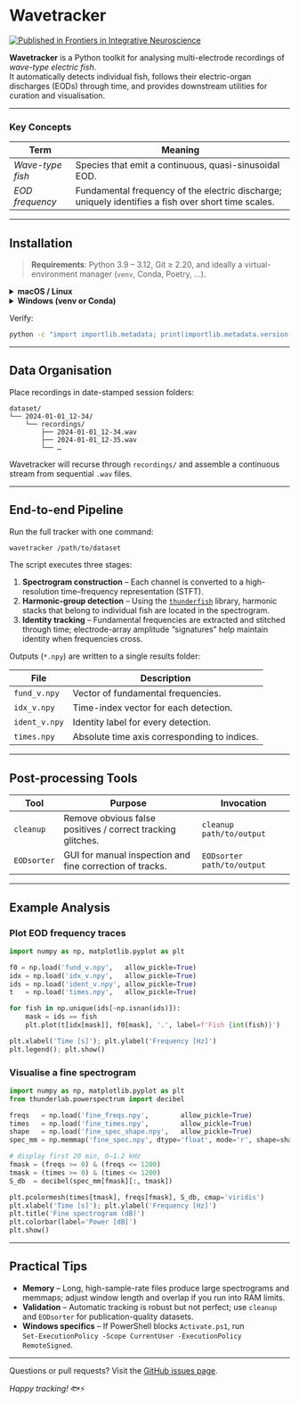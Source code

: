 # Wavetracker

[![Published in Frontiers in Integrative Neuroscience](https://img.shields.io/badge/Published%20in-Frontiers%20in%20Integrative%20Neuroscience-blue?style=for-the-badge)](https://www.frontiersin.org/articles/10.3389/fnint.2022.965211/full)

**Wavetracker** is a Python toolkit for analysing multi-electrode recordings of *wave-type electric fish*.  
It automatically detects individual fish, follows their electric-organ discharges (EODs) through time, and provides downstream utilities for curation and visualisation.  

---

### Key Concepts

| Term | Meaning |
|------|---------|
| *Wave-type fish* | Species that emit a continuous, quasi-sinusoidal EOD. |
| *EOD frequency* | Fundamental frequency of the electric discharge; uniquely identifies a fish over short time scales. |

---

## Installation

> **Requirements**: Python 3.9 – 3.12, Git ≥ 2.20, and ideally a virtual-environment manager (`venv`, Conda, Poetry, …).

<details>
<summary><strong>macOS / Linux</strong></summary>

```bash
# clone the development branch
git clone -b dev https://github.com/weygoldt/wavetracker.git
cd wavetracker

# (recommended) create & activate venv
python -m venv wavetracker_env
source wavetracker_env/bin/activate

# editable install
pip install -e .
```
</details>

<details>
<summary><strong>Windows (venv or Conda)</strong></summary>

```powershell
git clone -b dev https://github.com/weygoldt/wavetracker.git
cd wavetracker

# ---- venv ----
python -m venv wavetracker_env
.\wavetracker_env\Scripts\Activate.ps1
pip install -e .

# ---- or Conda ----
conda create -n wavetracker python=3.11
conda activate wavetracker
pip install -e .
```
</details>

Verify:

```bash
python -c "import importlib.metadata; print(importlib.metadata.version('wavetracker'))"
```

---

## Data Organisation

Place recordings in date-stamped session folders:

```
dataset/
└── 2024-01-01_12-34/
    └── recordings/
        ├── 2024-01-01_12-34.wav
        ├── 2024-01-01_12-35.wav
        └── …
```

Wavetracker will recurse through `recordings/` and assemble a continuous stream from sequential `.wav` files.

---

## End-to-end Pipeline

Run the full tracker with one command:

```bash
wavetracker /path/to/dataset
```

The script executes three stages:

1. **Spectrogram construction** – Each channel is converted to a high-resolution time–frequency representation (STFT).  
2. **Harmonic-group detection** – Using the [`thunderfish`](https://github.com/bendalab/thunderfish) library, harmonic stacks that belong to individual fish are located in the spectrogram.  
3. **Identity tracking** – Fundamental frequencies are extracted and stitched through time; electrode-array amplitude “signatures” help maintain identity when frequencies cross.

Outputs (`*.npy`) are written to a single results folder:

| File | Description |
|------|-------------|
| `fund_v.npy` | Vector of fundamental frequencies. |
| `idx_v.npy`  | Time-index vector for each detection. |
| `ident_v.npy`| Identity label for every detection. |
| `times.npy`  | Absolute time axis corresponding to indices. |

---

## Post-processing Tools

| Tool | Purpose | Invocation |
|------|---------|------------|
| `cleanup`   | Remove obvious false positives / correct tracking glitches. | `cleanup  path/to/output` |
| `EODsorter` | GUI for manual inspection and fine correction of tracks.   | `EODsorter path/to/output` |

---

## Example Analysis

### Plot EOD frequency traces

```python
import numpy as np, matplotlib.pyplot as plt

f0 = np.load('fund_v.npy',   allow_pickle=True)
idx = np.load('idx_v.npy',   allow_pickle=True)
ids = np.load('ident_v.npy', allow_pickle=True)
t   = np.load('times.npy',   allow_pickle=True)

for fish in np.unique(ids[~np.isnan(ids)]):
    mask = ids == fish
    plt.plot(t[idx[mask]], f0[mask], '.', label=f'Fish {int(fish)}')

plt.xlabel('Time [s]'); plt.ylabel('Frequency [Hz]')
plt.legend(); plt.show()
```

### Visualise a fine spectrogram

```python
import numpy as np, matplotlib.pyplot as plt
from thunderlab.powerspectrum import decibel

freqs   = np.load('fine_freqs.npy',        allow_pickle=True)
times   = np.load('fine_times.npy',        allow_pickle=True)
shape   = np.load('fine_spec_shape.npy',   allow_pickle=True)
spec_mm = np.memmap('fine_spec.npy', dtype='float', mode='r', shape=shape, order='F')

# display first 20 min, 0–1.2 kHz
fmask = (freqs >= 0) & (freqs <= 1200)
tmask = (times >= 0) & (times <= 1200)
S_db  = decibel(spec_mm[fmask][:, tmask])

plt.pcolormesh(times[tmask], freqs[fmask], S_db, cmap='viridis')
plt.xlabel('Time [s]'); plt.ylabel('Frequency [Hz]')
plt.title('Fine spectrogram (dB)')
plt.colorbar(label='Power [dB]')
plt.show()
```

---


## Practical Tips

* **Memory** – Long, high-sample-rate files produce large spectrograms and memmaps; adjust window length and overlap if you run into RAM limits.  
* **Validation** – Automatic tracking is robust but not perfect; use `cleanup` and `EODsorter` for publication-quality datasets.  
* **Windows specifics** – If PowerShell blocks `Activate.ps1`, run  
  `Set-ExecutionPolicy -Scope CurrentUser -ExecutionPolicy RemoteSigned`.

---

Questions or pull requests? Visit the [GitHub issues page](https://github.com/weygoldt/wavetracker).  

*Happy tracking!* 🐟⚡
